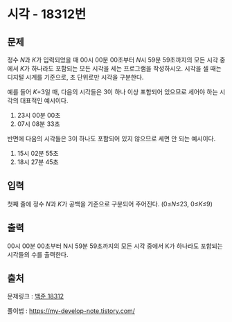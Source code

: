 <h1>시각 - 18312번</h1>

<h2>문제</h2>

정수 <em>N</em>과 <em>K</em>가 입력되었을 때 00시 00분 00초부터 <em>N</em>시 59분 59초까지의 모든 시각 중에서 <em>K</em>가 하나라도 포함되는 모든 시각을 세는 프로그램을 작성하시오. 시각을 셀 때는 디지털 시계를 기준으로, 초 단위로만 시각을 구분한다.

예를 들어 <em>K</em>=3일 때, 다음의 시각들은 3이 하나 이상 포함되어 있으므로 세어야 하는 시각의 대표적인 예시이다.

<ol>

<li>23시 00분 00초</li>

<li>07시 08분 33초</li>

</ol>

반면에 다음의 시각들은 3이 하나도 포함되어 있지 않으므로 세면 안 되는 예시이다.

<ol>

<li>15시 02분 55초</li>

<li>18시 27분 45초</li>

</ol>

<h2>입력</h2>

첫째 줄에 정수 <em>N</em>과 <em>K</em>가 공백을 기준으로 구분되어 주어진다. (0≤<em>N</em>≤23, 0≤<em>K</em>≤9)

<h2>출력</h2>

00시 00분 00초부터 N시 59분 59초까지의 모든 시각 중에서 K가 하나라도 포함되는 시각들의 수를 출력한다.

<h2>출처</h2>

문제링크 : [백준 18312](https://www.acmicpc.net/problem/18312)

풀이법 : https://my-develop-note.tistory.com/